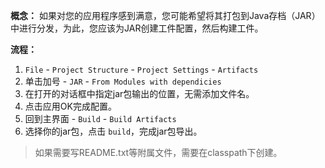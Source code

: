 **概念：** 如果对您的应用程序感到满意，您可能希望将其打包到Java存档（JAR）中进行分发，为此，您应该为JAR创建工件配置，然后构建工件。 

**流程：** 
1. `File` - `Project Structure` - `Project Settings` - `Artifacts`
2. 单击加号 - `JAR` - `From Modules with dependicies`
3. 在打开的对话框中指定jar包输出的位置，无需添加文件名。
4. 点击应用OK完成配置。
5. 回到主界面 - `Build` - `Build Artifacts`
6. 选择你的jar包，点击 `build`，完成jar包导出。

> 如果需要写README.txt等附属文件，需要在classpath下创建。